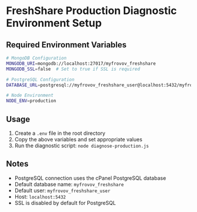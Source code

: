 # FreshShare Production Diagnostic Environment Setup

## Required Environment Variables

```bash
# MongoDB Configuration
MONGODB_URI=mongodb://localhost:27017/myfrovov_freshshare
MONGODB_SSL=false  # Set to true if SSL is required

# PostgreSQL Configuration
DATABASE_URL=postgresql://myfrovov_freshshare_user@localhost:5432/myfrovov_freshshare

# Node Environment
NODE_ENV=production
```

## Usage

1. Create a `.env` file in the root directory
2. Copy the above variables and set appropriate values
3. Run the diagnostic script: `node diagnose-production.js`

## Notes

- PostgreSQL connection uses the cPanel PostgreSQL database
- Default database name: `myfrovov_freshshare`
- Default user: `myfrovov_freshshare_user`
- Host: `localhost:5432`
- SSL is disabled by default for PostgreSQL

